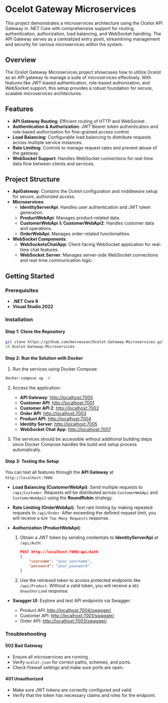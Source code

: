 # Ocelot Gateway Microservices

This project demonstrates a microservices architecture using the Ocelot API Gateway in .NET Core with comprehensive support for routing, authentication, authorization, load balancing, and WebSocket handling. The API Gateway serves as a centralized entry point, streamlining management and security for various microservices within the system.

## Overview

The Ocelot Gateway Microservices project showcases how to utilize Ocelot as an API gateway to manage a suite of microservices effectively. With features like JWT-based authentication, role-based authorization, and WebSocket support, this setup provides a robust foundation for secure, scalable microservices architectures.

## Features

- **API Gateway Routing**: Efficient routing of HTTP and WebSocket .
- **Authentication & Authorization**: JWT Bearer token authentication and role-based authorization for fine-grained access control.
- **Load Balancing**: Configurable load balancing to distribute requests across multiple service instances.
- **Rate Limiting**: Controls to manage request rates and prevent abuse of the gateway.
- **WebSocket Support**: Handles WebSocket connections for real-time data flow between clients and services.

## Project Structure

- **ApiGateway**: Contains the Ocelot configuration and middleware setup for secure, authorized access.
- **Microservices**:
  - **IdentityServerApi**: Handles user authentication and JWT token generation.
  - **ProductWebApi**: Manages product-related data.
  - **CustomerWebApi** & **CustomerWebApi2**: Handles customer data and operations.
  - **OrderWebApi**: Manages order-related functionalities.
- **WebSocket Components**:
  - **WebSocketsChatApp**: Client-facing WebSocket application for real-time chat features.
  - **WebSocket.Server**: Manages server-side WebSocket connections and real-time communication logic.

## Getting Started

### Prerequisites

- **.NET Core 6**
- **Visual Studio 2022**

### Installation

#### Step 1: Clone the Repository

```bash
git clone https://github.com/merveozan/Ocelot-Gateway-Microservices.git
cd Ocelot-Gateway-Microservices
```

#### Step 2: Run the Solution with Docker

1. Run the services using Docker Compose:

```bash
docker-compose up -d
```

2. Access the application:
   - **API Gateway**: [http://localhost:7000](http://localhost:7000)
   - **Customer API**: [http://localhost:7001](http://localhost:7001)
   - **Customer API 2**: [http://localhost:7002](http://localhost:7002)
   - **Order API**: [http://localhost:7003](http://localhost:7003)
   - **Product API**: [http://localhost:7004](http://localhost:7004) 
   - **Identity Server**: [http://localhost:7005](http://localhost:7005)
   - **WebSocket Chat App**: [http://localhost:7007](http://localhost:7007)
     
  

3. The services should be accessible without additional building steps since Docker Compose handles the build and setup process automatically.

#### Step 3: Testing the Setup

You can test all features through the **API Gateway** at `http://localhost:7000`:

- **Load Balancing (CustomerWebApi)**: Send multiple requests to `/api/Customer`. Requests will be distributed across `CustomerWebApi` and `CustomerWebApi2` using the **RoundRobin** strategy.

- **Rate Limiting (OrderWebApi)**: Test rate limiting by making repeated requests to `/api/Order`. After exceeding the defined request limit, you will receive a `429 Too Many Requests` response.

- **Authorization (ProductWebApi)**:
    1. Obtain a JWT token by sending credentials to **IdentityServerApi** at `/api/Auth`:
       ```json
       POST http://localhost:7000/api/Auth
       {
           "username": "your_username",
           "password": "your_password"
       }
       ```
    2. Use the retrieved token to access protected endpoints like `/api/Product`. Without a valid token, you will receive a `401 Unauthorized` response.

- **Swagger UI**: Explore and test API endpoints via Swagger:
    - Product API: [http://localhost:7004/swagger/](http://localhost:7004/swagger/)
    - Customer API: [http://localhost:7001/swagger/](http://localhost:7001/swagger/)
    - Order API: [http://localhost:7003/swagger/](http://localhost:7003/swagger/)


### Troubleshooting

#### 502 Bad Gateway

- Ensure all microservices are running.
- Verify `ocelot.json` for correct paths, schemes, and ports.
- Check firewall settings and make sure ports are open.

#### 401 Unauthorized

- Make sure JWT tokens are correctly configured and valid.
- Verify that the token has necessary claims and roles for the endpoint.
